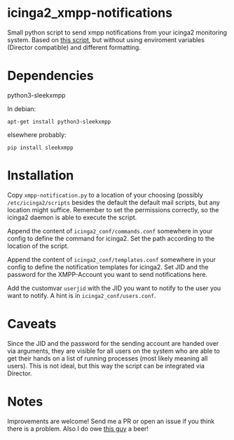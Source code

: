 # icinga2_xmpp-notifications
Small python script to send xmpp notifications from your icinga2 monitoring system.
Based on [this script](https://gitlab.com/meschenbacher/icinga2-xmpp-notification),
but without using enviroment variables (Director compatible) and different formatting.

# Dependencies

python3-sleekxmpp

In debian:
```
apt-get install python3-sleekxmpp
```

elsewhere probably:
```
pip install sleekxmpp
```

# Installation

Copy `xmpp-notification.py` to a location of your choosing (possibly
`/etc/icinga2/scripts` besides the default the default mail scripts, but
any location might suffice.
Remember to set the permissions correctly, so the icinga2 daemon is able
to execute the script.

Append the content of `icinga2_conf/commands.conf` somewhere in your config
to define the command for icinga2. Set the path according to the location
of the script.

Append the content of `icinga2_conf/templates.conf` somewhere in your config
to define the notification templates for icinga2.
Set JID and the password for the XMPP-Account you want to send notifications here.

Add the customvar `userjid` with the JID you want to notify to the user you want
to notify. A hint is in `icinga2_conf/users.conf`.

# Caveats
Since the JID and the password for the sending account are handed over via
arguments, they are visible for all users on the system who are able to get
their hands on a list of running processes (most likely meaning all users).
This is not ideal, but this way the script can be integrated via Director.

# Notes
Improvements are welcome! Send me a PR or open an issue if you think there
is a problem.
Also I do owe [this guy](https://gitlab.com/meschenbacher) a beer!
